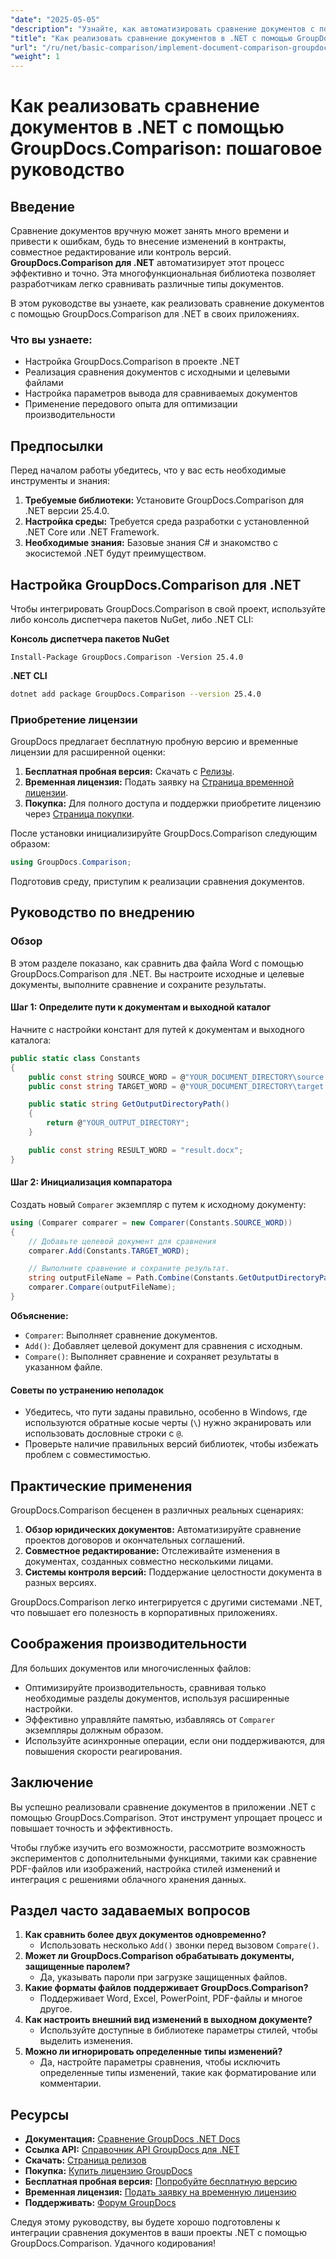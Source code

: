 ```yaml
---
"date": "2025-05-05"
"description": "Узнайте, как автоматизировать сравнение документов с помощью GroupDocs.Comparison для .NET. Это пошаговое руководство поможет вам легко настроить, сконфигурировать и выполнить сравнение."
"title": "Как реализовать сравнение документов в .NET с помощью GroupDocs.Comparison&#58; Пошаговое руководство"
"url": "/ru/net/basic-comparison/implement-document-comparison-groupdocs-net/"
"weight": 1
---
```


# Как реализовать сравнение документов в .NET с помощью GroupDocs.Comparison: пошаговое руководство

## Введение

Сравнение документов вручную может занять много времени и привести к ошибкам, будь то внесение изменений в контракты, совместное редактирование или контроль версий. **GroupDocs.Comparison для .NET** автоматизирует этот процесс эффективно и точно. Эта многофункциональная библиотека позволяет разработчикам легко сравнивать различные типы документов.

В этом руководстве вы узнаете, как реализовать сравнение документов с помощью GroupDocs.Comparison для .NET в своих приложениях.

### Что вы узнаете:
- Настройка GroupDocs.Comparison в проекте .NET
- Реализация сравнения документов с исходными и целевыми файлами
- Настройка параметров вывода для сравниваемых документов
- Применение передового опыта для оптимизации производительности

## Предпосылки

Перед началом работы убедитесь, что у вас есть необходимые инструменты и знания:
1. **Требуемые библиотеки:** Установите GroupDocs.Comparison для .NET версии 25.4.0.
2. **Настройка среды:** Требуется среда разработки с установленной .NET Core или .NET Framework.
3. **Необходимые знания:** Базовые знания C# и знакомство с экосистемой .NET будут преимуществом.

## Настройка GroupDocs.Comparison для .NET

Чтобы интегрировать GroupDocs.Comparison в свой проект, используйте либо консоль диспетчера пакетов NuGet, либо .NET CLI:

**Консоль диспетчера пакетов NuGet**
```plaintext
Install-Package GroupDocs.Comparison -Version 25.4.0
```

**.NET CLI**
```bash
dotnet add package GroupDocs.Comparison --version 25.4.0
```

### Приобретение лицензии

GroupDocs предлагает бесплатную пробную версию и временные лицензии для расширенной оценки:
1. **Бесплатная пробная версия:** Скачать с [Релизы](https://releases.groupdocs.com/comparison/net/).
2. **Временная лицензия:** Подать заявку на [Страница временной лицензии](https://purchase.groupdocs.com/temporary-license/).
3. **Покупка:** Для полного доступа и поддержки приобретите лицензию через [Страница покупки](https://purchase.groupdocs.com/buy).

После установки инициализируйте GroupDocs.Comparison следующим образом:
```csharp
using GroupDocs.Comparison;
```

Подготовив среду, приступим к реализации сравнения документов.

## Руководство по внедрению

### Обзор
В этом разделе показано, как сравнить два файла Word с помощью GroupDocs.Comparison для .NET. Вы настроите исходные и целевые документы, выполните сравнение и сохраните результаты.

#### Шаг 1: Определите пути к документам и выходной каталог
Начните с настройки констант для путей к документам и выходного каталога:
```csharp
public static class Constants
{
    public const string SOURCE_WORD = @"YOUR_DOCUMENT_DIRECTORY\source.docx";
    public const string TARGET_WORD = @"YOUR_DOCUMENT_DIRECTORY\target.docx";

    public static string GetOutputDirectoryPath()
    {
        return @"YOUR_OUTPUT_DIRECTORY";
    }

    public const string RESULT_WORD = "result.docx";
}
```

#### Шаг 2: Инициализация компаратора
Создать новый `Comparer` экземпляр с путем к исходному документу:
```csharp
using (Comparer comparer = new Comparer(Constants.SOURCE_WORD))
{
    // Добавьте целевой документ для сравнения
    comparer.Add(Constants.TARGET_WORD);

    // Выполните сравнение и сохраните результат.
    string outputFileName = Path.Combine(Constants.GetOutputDirectoryPath(), Constants.RESULT_WORD);
    comparer.Compare(outputFileName);
}
```

**Объяснение:**
- `Comparer`: Выполняет сравнение документов.
- `Add()`: Добавляет целевой документ для сравнения с исходным.
- `Compare()`: Выполняет сравнение и сохраняет результаты в указанном файле.

#### Советы по устранению неполадок
- Убедитесь, что пути заданы правильно, особенно в Windows, где используются обратные косые черты (`\`) нужно экранировать или использовать дословные строки с `@`.
- Проверьте наличие правильных версий библиотек, чтобы избежать проблем с совместимостью.

## Практические применения

GroupDocs.Comparison бесценен в различных реальных сценариях:
1. **Обзор юридических документов:** Автоматизируйте сравнение проектов договоров и окончательных соглашений.
2. **Совместное редактирование:** Отслеживайте изменения в документах, созданных совместно несколькими лицами.
3. **Системы контроля версий:** Поддержание целостности документа в разных версиях.

GroupDocs.Comparison легко интегрируется с другими системами .NET, что повышает его полезность в корпоративных приложениях.

## Соображения производительности

Для больших документов или многочисленных файлов:
- Оптимизируйте производительность, сравнивая только необходимые разделы документов, используя расширенные настройки.
- Эффективно управляйте памятью, избавляясь от `Comparer` экземпляры должным образом.
- Используйте асинхронные операции, если они поддерживаются, для повышения скорости реагирования.

## Заключение

Вы успешно реализовали сравнение документов в приложении .NET с помощью GroupDocs.Comparison. Этот инструмент упрощает процесс и повышает точность и эффективность.

Чтобы глубже изучить его возможности, рассмотрите возможность экспериментов с дополнительными функциями, такими как сравнение PDF-файлов или изображений, настройка стилей изменений и интеграция с решениями облачного хранения данных.

## Раздел часто задаваемых вопросов

1. **Как сравнить более двух документов одновременно?**
   - Использовать несколько `Add()` звонки перед вызовом `Compare()`.
2. **Может ли GroupDocs.Comparison обрабатывать документы, защищенные паролем?**
   - Да, указывать пароли при загрузке защищенных файлов.
3. **Какие форматы файлов поддерживает GroupDocs.Comparison?**
   - Поддерживает Word, Excel, PowerPoint, PDF-файлы и многое другое.
4. **Как настроить внешний вид изменений в выходном документе?**
   - Используйте доступные в библиотеке параметры стилей, чтобы выделить изменения.
5. **Можно ли игнорировать определенные типы изменений?**
   - Да, настройте параметры сравнения, чтобы исключить определенные типы изменений, такие как форматирование или комментарии.

## Ресурсы
- **Документация:** [Сравнение GroupDocs .NET Docs](https://docs.groupdocs.com/comparison/net/)
- **Ссылка API:** [Справочник API GroupDocs для .NET](https://reference.groupdocs.com/comparison/net/)
- **Скачать:** [Страница релизов](https://releases.groupdocs.com/comparison/net/)
- **Покупка:** [Купить лицензию GroupDocs](https://purchase.groupdocs.com/buy)
- **Бесплатная пробная версия:** [Попробуйте бесплатную версию](https://releases.groupdocs.com/comparison/net/)
- **Временная лицензия:** [Подать заявку на временную лицензию](https://purchase.groupdocs.com/temporary-license/)
- **Поддерживать:** [Форум GroupDocs](https://forum.groupdocs.com/c/comparison/)

Следуя этому руководству, вы будете хорошо подготовлены к интеграции сравнения документов в ваши проекты .NET с помощью GroupDocs.Comparison. Удачного кодирования!